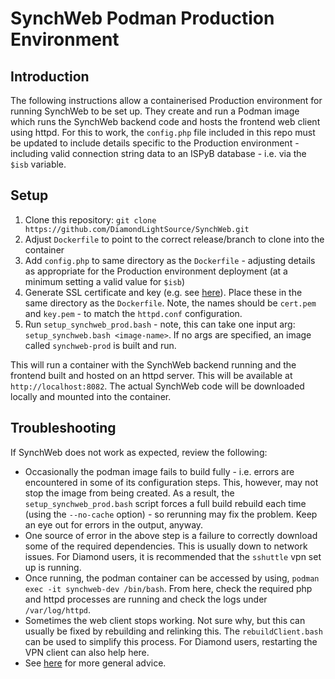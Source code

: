 # SynchWeb Podman Production Environment

## Introduction

The following instructions allow a containerised Production environment for
running SynchWeb to be set up.  They create and run a Podman image which runs 
the SynchWeb backend code and hosts the frontend web client using httpd. For 
this to work, the `config.php` file included in this repo must be updated to 
include details specific to the Production environment - including valid 
connection string data to an ISPyB database - i.e. via the `$isb` variable. 

## Setup
1. Clone this repository: `git clone https://github.com/DiamondLightSource/SynchWeb.git`
1. Adjust `Dockerfile` to point to the correct release/branch to clone into the container
1. Add `config.php` to same directory as the `Dockerfile` - adjusting details as appropriate 
for the Production environment deployment (at a minimum setting a valid value for `$isb`)
1. Generate SSL certificate and key (e.g. see [here](https://linuxconfig.org/how-to-generate-a-self-signed-ssl-certificate-on-linux)).
Place these in the same directory as the `Dockerfile`.  Note, the names should be `cert.pem` and `key.pem` - 
to match the `httpd.conf` configuration.
1. Run `setup_synchweb_prod.bash` - note, this can take one input arg:
``` setup_synchweb.bash <image-name>```.
If no args are specified, an image called `synchweb-prod` is built and run.

This will run a container with the SynchWeb backend running and the frontend built
and hosted on an httpd server.  This will be available at `http://localhost:8082`.
The actual SynchWeb code will be downloaded locally and mounted into the container.

## Troubleshooting

If SynchWeb does not work as expected, review the following:

* Occasionally the podman image fails to build fully - i.e. errors are 
encountered in some of its configuration steps.  This, however, may not 
stop the image from being created.  As a result, the `setup_synchweb_prod.bash` script
forces a full build rebuild each time (using the `--no-cache` option) - so
rerunning may fix the problem.  Keep an eye out for errors in the output, 
anyway.
* One source of error in the above step is a failure to correctly download
some of the required dependencies.  This is usually down to network issues.
For Diamond users, it is recommended that the `sshuttle` vpn set up 
is running.
* Once running, the podman container can be accessed by using, 
`podman exec -it synchweb-dev /bin/bash`.  From here, check the required
php and httpd processes are running and check the logs under
`/var/log/httpd`.
* Sometimes the web client stops working.  Not sure why, but this can usually
be fixed by rebuilding and relinking this.  The `rebuildClient.bash` can be
used to simplify this process.  For Diamond users, restarting the VPN client
can also help here.
*  See [here](https://github.com/DiamondLightSource/synchweb-devel-env/blob/master/README.md) for more general advice.
